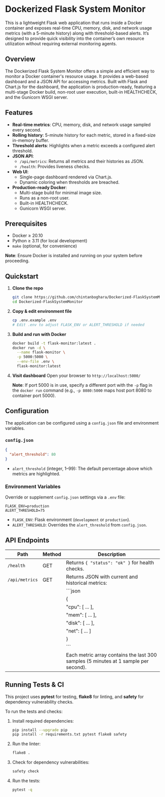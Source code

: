 # Dockerized Flask System Monitor

This is a lightweight Flask web application that runs inside a Docker container and exposes real-time CPU, memory, disk, and network usage metrics (with a 5-minute history) along with threshold-based alerts. It’s designed to provide quick visibility into the container’s own resource utilization without requiring external monitoring agents.

## Overview

The Dockerized Flask System Monitor offers a simple and efficient way to monitor a Docker container's resource usage. It provides a web-based dashboard and a JSON API for accessing metrics. Built with Flask and Chart.js for the dashboard, the application is production-ready, featuring a multi-stage Docker build, non-root user execution, built-in HEALTHCHECK, and the Gunicorn WSGI server.

## Features

- **Real-time metrics**: CPU, memory, disk, and network usage sampled every second.
- **Rolling history**: 5-minute history for each metric, stored in a fixed-size in-memory buffer.
- **Threshold alerts**: Highlights when a metric exceeds a configured alert threshold.
- **JSON API**:
  - `/api/metrics`: Returns all metrics and their histories as JSON.
  - `/health`: Provides liveness checks.
- **Web UI**:
  - Single-page dashboard rendered via Chart.js.
  - Dynamic coloring when thresholds are breached.
- **Production-ready Docker**:
  - Multi-stage build for minimal image size.
  - Runs as a non-root user.
  - Built-in HEALTHCHECK.
  - Gunicorn WSGI server.

## Prerequisites

- Docker ≥ 20.10
- Python ≥ 3.11 (for local development)
- `make` (optional, for convenience)

**Note**: Ensure Docker is installed and running on your system before proceeding.

## Quickstart

1. **Clone the repo**
   ```bash
   git clone https://github.com/chintanboghara/Dockerized-FlaskSystemMonitor.git
   cd Dockerized-FlaskSystemMonitor
   ```

2. **Copy & edit environment file**
   ```bash
   cp .env.example .env
   # Edit .env to adjust FLASK_ENV or ALERT_THRESHOLD if needed
   ```

3. **Build and run with Docker**
   ```bash
   docker build -t flask-monitor:latest .
   docker run -d \
     --name flask-monitor \
     -p 5000:5000 \
     --env-file .env \
     flask-monitor:latest
   ```

4. **Visit dashboard**
   Open your browser to `http://localhost:5000/`

   **Note**: If port 5000 is in use, specify a different port with the `-p` flag in the `docker run` command (e.g., `-p 8080:5000` maps host port 8080 to container port 5000).

## Configuration

The application can be configured using a `config.json` file and environment variables.

### `config.json`

```json
{
  "alert_threshold": 80
}
```

- `alert_threshold` (integer, 1–99): The default percentage above which metrics are highlighted.

### Environment Variables

Override or supplement `config.json` settings via a `.env` file:

```dotenv
FLASK_ENV=production
ALERT_THRESHOLD=75
```

- `FLASK_ENV`: Flask environment (`development` or `production`).
- `ALERT_THRESHOLD`: Overrides the `alert_threshold` from `config.json`.

## API Endpoints

| Path           | Method | Description                                     |
| -------------- | ------ | ----------------------------------------------- |
| `/health`      | GET    | Returns `{ "status": "ok" }` for health checks. |
| `/api/metrics` | GET    | Returns JSON with current and historical metrics: |
|                |        | ```json                                         |
|                |        | {                                               |
|                |        |   "cpu": [ ... ],                               |
|                |        |   "mem": [ ... ],                               |
|                |        |   "disk": [ ... ],                              |
|                |        |   "net": [ ... ]                                |
|                |        | }                                               |
|                |        | ```                                             |
|                |        | Each metric array contains the last 300 samples (5 minutes at 1 sample per second). |

## Running Tests & CI

This project uses **pytest** for testing, **flake8** for linting, and **safety** for dependency vulnerability checks.

To run the tests and checks:

1. Install required dependencies:
   ```bash
   pip install --upgrade pip
   pip install -r requirements.txt pytest flake8 safety
   ```

2. Run the linter:
   ```bash
   flake8 .
   ```

3. Check for dependency vulnerabilities:
   ```bash
   safety check
   ```

4. Run the tests:
   ```bash
   pytest -q
   ```
